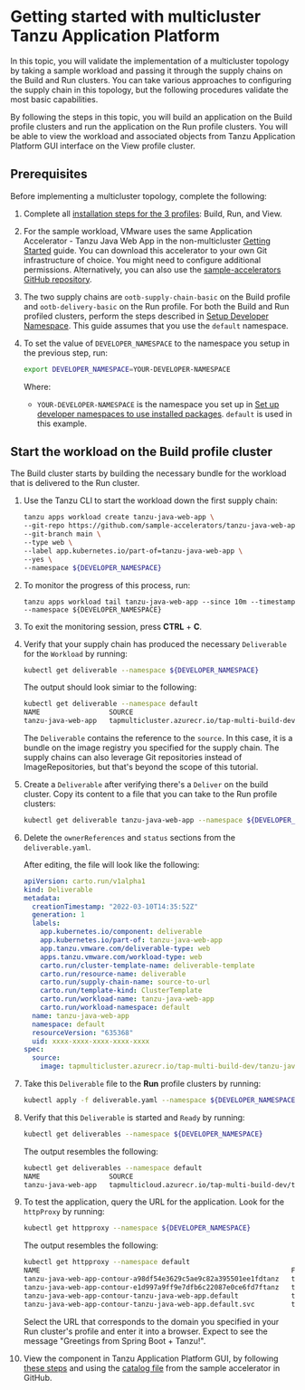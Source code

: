 # Getting started with multicluster Tanzu Application Platform

In this topic, you will validate the implementation of a multicluster topology by taking a sample workload and passing it through the supply chains on the Build and Run clusters. You can take various approaches to configuring the supply chain in this topology, but the following procedures validate the most basic capabilities.

By following the steps in this topic, you will build an application on the Build profile clusters and run the application on the Run profile clusters. You will be able to view the workload and associated objects from Tanzu Application Platform GUI interface on the View profile cluster.

## <a id='prerequisites'></a> Prerequisites

Before implementing a multicluster topology, complete the following:

1. Complete all [installation steps for the 3 profiles](installing-multicluster.md): Build, Run, and View.

1. For the sample workload, VMware uses the same Application Accelerator - Tanzu Java Web App in the non-multicluster [Getting Started](../getting-started.md) guide. You can download this accelerator to your own Git infrastructure of choice. You might need to configure additional permissions. Alternatively, you can also use the [sample-accelerators GitHub repository](https://github.com/sample-accelerators/tanzu-java-web-app).

1. The two supply chains are `ootb-supply-chain-basic` on the Build profile and `ootb-delivery-basic` on the Run profile. For both the Build and Run profiled clusters, perform the steps described in [Setup Developer Namespace](set-up-namespaces.md). This guide assumes that you use the `default` namespace.

1. To set the value of `DEVELOPER_NAMESPACE` to the namespace you setup in the previous step, run:

    ```bash
    export DEVELOPER_NAMESPACE=YOUR-DEVELOPER-NAMESPACE
    ```

    Where:

    - `YOUR-DEVELOPER-NAMESPACE` is the namespace you set up in [Set up developer namespaces to use installed packages](../set-up-namespaces.md). `default` is used in this example.


## <a id='build-cluster'></a> Start the workload on the Build profile cluster

The Build cluster starts by building the necessary bundle for the workload that is delivered to the Run cluster.

1. Use the Tanzu CLI to start the workload down the first supply chain:

    ```bash
    tanzu apps workload create tanzu-java-web-app \
    --git-repo https://github.com/sample-accelerators/tanzu-java-web-app \
    --git-branch main \
    --type web \
    --label app.kubernetes.io/part-of=tanzu-java-web-app \
    --yes \
    --namespace ${DEVELOPER_NAMESPACE}
    ```

1. To monitor the progress of this process, run:

    ```console
    tanzu apps workload tail tanzu-java-web-app --since 10m --timestamp --namespace ${DEVELOPER_NAMESPACE}
    ```

1. To exit the monitoring session, press **CTRL** + **C**.

1. Verify that your supply chain has produced the necessary `Deliverable` for the `Workload` by running:

    ```bash
    kubectl get deliverable --namespace ${DEVELOPER_NAMESPACE}
    ```

    The output should look simiar to the following:

    ```bash
    kubectl get deliverable --namespace default
    NAME                 SOURCE                                                                                                                DELIVERY   READY   REASON             AGE
    tanzu-java-web-app   tapmulticluster.azurecr.io/tap-multi-build-dev/tanzu-java-web-app-default-bundle:xxxx-xxxx-xxxx-xxxx-xxxxx              False   DeliveryNotFound   28h
    ```

    The `Deliverable` contains the reference to the `source`. In this case, it is a bundle on the image registry you specified for the supply chain. The supply chains can also leverage Git repositories instead of ImageRepositories, but that's beyond the scope of this tutorial. 

1. Create a `Deliverable` after verifying there's a `Deliver` on the build cluster. Copy its content to a file that you can take to the Run profile clusters:

    ```bash
    kubectl get deliverable tanzu-java-web-app --namespace ${DEVELOPER_NAMESPACE} -oyaml > deliverable.yaml
    ```

1. Delete the `ownerReferences` and `status` sections from the `deliverable.yaml`.

    After editing, the file will look like the following:

    ```yaml
    apiVersion: carto.run/v1alpha1
    kind: Deliverable
    metadata:
      creationTimestamp: "2022-03-10T14:35:52Z"
      generation: 1
      labels:
        app.kubernetes.io/component: deliverable
        app.kubernetes.io/part-of: tanzu-java-web-app
        app.tanzu.vmware.com/deliverable-type: web
        apps.tanzu.vmware.com/workload-type: web
        carto.run/cluster-template-name: deliverable-template
        carto.run/resource-name: deliverable
        carto.run/supply-chain-name: source-to-url
        carto.run/template-kind: ClusterTemplate
        carto.run/workload-name: tanzu-java-web-app
        carto.run/workload-namespace: default
      name: tanzu-java-web-app
      namespace: default
      resourceVersion: "635368"
      uid: xxxx-xxxx-xxxx-xxxx-xxxx
    spec:
      source:
        image: tapmulticluster.azurecr.io/tap-multi-build-dev/tanzu-java-web-app-default-bundle:xxxx-xxxx-xxxx-xxxx-xxxx
    ```

1. Take this `Deliverable` file to the **Run** profile clusters by running:

    ```bash
    kubectl apply -f deliverable.yaml --namespace ${DEVELOPER_NAMESPACE}
    ```

1. Verify that this `Deliverable` is started and `Ready` by running:

    ```bash
    kubectl get deliverables --namespace ${DEVELOPER_NAMESPACE}
    ```

    The output resembles the following:

    ```bash
    kubectl get deliverables --namespace default
    NAME                 SOURCE                                                                                                                DELIVERY         READY   REASON   AGE
    tanzu-java-web-app   tapmulticloud.azurecr.io/tap-multi-build-dev/tanzu-java-web-app-default-bundle:xxxx-xxxx-xxxx-xxxx-1a7beafd6389   delivery-basic   True    Ready    7m2s
    ```

1. To test the application, query the URL for the application. Look for the `httpProxy` by running:

    ```bash
    kubectl get httpproxy --namespace ${DEVELOPER_NAMESPACE}
    ```

    The output resembles the following:

    ```bash
    kubectl get httpproxy --namespace default
    NAME                                                              FQDN                                                       TLS SECRET   STATUS   STATUS DESCRIPTION
    tanzu-java-web-app-contour-a98df54e3629c5ae9c82a395501ee1fdtanz   tanzu-java-web-app.default.svc.cluster.local                            valid    Valid HTTPProxy
    tanzu-java-web-app-contour-e1d997a9ff9e7dfb6c22087e0ce6fd7ftanz   tanzu-java-web-app.default.apps.run.multi.kapplegate.com                valid    Valid HTTPProxy
    tanzu-java-web-app-contour-tanzu-java-web-app.default             tanzu-java-web-app.default                                              valid    Valid HTTPProxy
    tanzu-java-web-app-contour-tanzu-java-web-app.default.svc         tanzu-java-web-app.default.svc                                          valid    Valid HTTPProxy
    ```

    Select the URL that corresponds to the domain you specified in your Run cluster's profile and enter it into a browser. Expect to see the message "Greetings from Spring Boot + Tanzu!".

1. View the component in Tanzu Application Platform GUI, by following [these steps](../tap-gui/catalog/catalog-operations.md#register-comp) and using the [catalog file](https://github.com/sample-accelerators/tanzu-java-web-app/blob/main/catalog/catalog-info.yaml) from the sample accelerator in GitHub.
